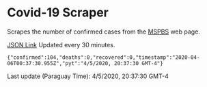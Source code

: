 # Covid-19 Scraper

Scrapes the number of confirmed cases from the [MSPBS](https://www.mspbs.gov.py/covid-19.php) web page.

[JSON Link](https://jmayalag.github.io/covid19-scrape/cases.json)
Updated every 30 minutes.
```
{"confirmed":104,"deaths":0,"recovered":0,"timestamp":"2020-04-06T00:37:30.955Z","pyt":"4/5/2020, 20:37:30 GMT-4"}
```
Last update (Paraguay Time): 4/5/2020, 20:37:30 GMT-4